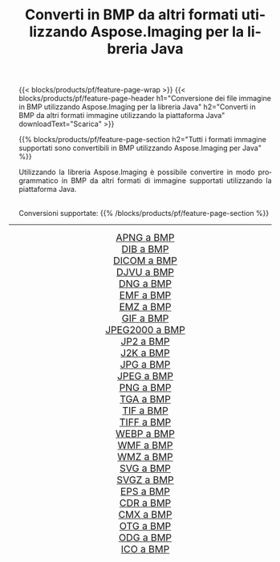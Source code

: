 ﻿---
title: Converti in BMP da altri formati utilizzando Aspose.Imaging per la libreria Java 
weight: 3920
url: /it/java/conversion/to/bmp 
lang: it
langdirlevel: 2
locales: zh-hans,ja,it,ru,de,es,fr,nl,id,lt,pl,pt,vi,tr,ko,zh-hant,ar,hi,th,sv,cs,uk,he
description: Usando Aspose.Imaging puoi convertire in BMP da altri formati usando Java
---

{{< blocks/products/pf/feature-page-wrap >}}
{{< blocks/products/pf/feature-page-header h1="Conversione dei file immagine in BMP utilizzando Aspose.Imaging per la libreria Java" h2="Converti in BMP da altri formati immagine utilizzando la piattaforma Java" downloadText="Scarica" >}}


{{% blocks/products/pf/feature-page-section  h2="Tutti i formati immagine supportati sono convertibili in BMP utilizzando Aspose.Imaging per Java" %}}
<p align=justify>Utilizzando la libreria Aspose.Imaging è possibile convertire in modo programmatico in BMP da altri formati di immagine supportati utilizzando la piattaforma Java.</p>
<br/>
Conversioni supportate:
{{% /blocks/products/pf/feature-page-section %}}
<div class="container-fluid productfamilypage bg-gray">
    <div class="convertypes bg-gray agp-content section">
        <div class="container">
		<hr style="margin-left:-20px;"/>
		<div class="row other-converters" style="gap: 10px;font-size: 19px;text-align:center;">
		    <div class='col-md-2 other-converter remove-lp remove-rp'><a href="/imaging/it/java/conversion/apng-to-bmp" style="padding:15px;">APNG a BMP</a></div>
<div class='col-md-2 other-converter remove-lp remove-rp'><a href="/imaging/it/java/conversion/dib-to-bmp" style="padding:15px;">DIB a BMP</a></div>
<div class='col-md-2 other-converter remove-lp remove-rp'><a href="/imaging/it/java/conversion/dicom-to-bmp" style="padding:15px;">DICOM a BMP</a></div>
<div class='col-md-2 other-converter remove-lp remove-rp'><a href="/imaging/it/java/conversion/djvu-to-bmp" style="padding:15px;">DJVU a BMP</a></div>
<div class='col-md-2 other-converter remove-lp remove-rp'><a href="/imaging/it/java/conversion/dng-to-bmp" style="padding:15px;">DNG a BMP</a></div>
<div class='col-md-2 other-converter remove-lp remove-rp'><a href="/imaging/it/java/conversion/emf-to-bmp" style="padding:15px;">EMF a BMP</a></div>
<div class='col-md-2 other-converter remove-lp remove-rp'><a href="/imaging/it/java/conversion/emz-to-bmp" style="padding:15px;">EMZ a BMP</a></div>
<div class='col-md-2 other-converter remove-lp remove-rp'><a href="/imaging/it/java/conversion/gif-to-bmp" style="padding:15px;">GIF a BMP</a></div>
<div class='col-md-2 other-converter remove-lp remove-rp'><a href="/imaging/it/java/conversion/jpeg2000-to-bmp" style="padding:15px;">JPEG2000 a BMP</a></div>
<div class='col-md-2 other-converter remove-lp remove-rp'><a href="/imaging/it/java/conversion/jp2-to-bmp" style="padding:15px;">JP2 a BMP</a></div>
<div class='col-md-2 other-converter remove-lp remove-rp'><a href="/imaging/it/java/conversion/j2k-to-bmp" style="padding:15px;">J2K a BMP</a></div>
<div class='col-md-2 other-converter remove-lp remove-rp'><a href="/imaging/it/java/conversion/jpg-to-bmp" style="padding:15px;">JPG a BMP</a></div>
<div class='col-md-2 other-converter remove-lp remove-rp'><a href="/imaging/it/java/conversion/jpeg-to-bmp" style="padding:15px;">JPEG a BMP</a></div>
<div class='col-md-2 other-converter remove-lp remove-rp'><a href="/imaging/it/java/conversion/png-to-bmp" style="padding:15px;">PNG a BMP</a></div>
<div class='col-md-2 other-converter remove-lp remove-rp'><a href="/imaging/it/java/conversion/tga-to-bmp" style="padding:15px;">TGA a BMP</a></div>
<div class='col-md-2 other-converter remove-lp remove-rp'><a href="/imaging/it/java/conversion/tif-to-bmp" style="padding:15px;">TIF a BMP</a></div>
<div class='col-md-2 other-converter remove-lp remove-rp'><a href="/imaging/it/java/conversion/tiff-to-bmp" style="padding:15px;">TIFF a BMP</a></div>
<div class='col-md-2 other-converter remove-lp remove-rp'><a href="/imaging/it/java/conversion/webp-to-bmp" style="padding:15px;">WEBP a BMP</a></div>
<div class='col-md-2 other-converter remove-lp remove-rp'><a href="/imaging/it/java/conversion/wmf-to-bmp" style="padding:15px;">WMF a BMP</a></div>
<div class='col-md-2 other-converter remove-lp remove-rp'><a href="/imaging/it/java/conversion/wmz-to-bmp" style="padding:15px;">WMZ a BMP</a></div>
<div class='col-md-2 other-converter remove-lp remove-rp'><a href="/imaging/it/java/conversion/svg-to-bmp" style="padding:15px;">SVG a BMP</a></div>
<div class='col-md-2 other-converter remove-lp remove-rp'><a href="/imaging/it/java/conversion/svgz-to-bmp" style="padding:15px;">SVGZ a BMP</a></div>
<div class='col-md-2 other-converter remove-lp remove-rp'><a href="/imaging/it/java/conversion/eps-to-bmp" style="padding:15px;">EPS a BMP</a></div>
<div class='col-md-2 other-converter remove-lp remove-rp'><a href="/imaging/it/java/conversion/cdr-to-bmp" style="padding:15px;">CDR a BMP</a></div>
<div class='col-md-2 other-converter remove-lp remove-rp'><a href="/imaging/it/java/conversion/cmx-to-bmp" style="padding:15px;">CMX a BMP</a></div>
<div class='col-md-2 other-converter remove-lp remove-rp'><a href="/imaging/it/java/conversion/otg-to-bmp" style="padding:15px;">OTG a BMP</a></div>
<div class='col-md-2 other-converter remove-lp remove-rp'><a href="/imaging/it/java/conversion/odg-to-bmp" style="padding:15px;">ODG a BMP</a></div>
<div class='col-md-2 other-converter remove-lp remove-rp'><a href="/imaging/it/java/conversion/ico-to-bmp" style="padding:15px;">ICO a BMP</a></div>
                </div>
        </div>
    </div>
</div>
<br/>

